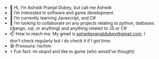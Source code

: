 - 👋 Hi, I’m Ashwik Pranjal Dubey, but call me Ashwik
- 👀 I’m interested in software and game development
- 🌱 I’m currently learning Javascript, and C#
- 💞️ I’m looking to collaborate on any projects relating to python, datbases (django, sql, or anything) and anything related to JS or C#
- 📫 How to reach me: My gmail is ashwikpranjaldubey@gmail.com. I don't check regularly but i *do* check it if I got time.
- 😄 Pronouns: he/him
- ⚡ Fun fact: im stupid and like to game (who would've thought)
